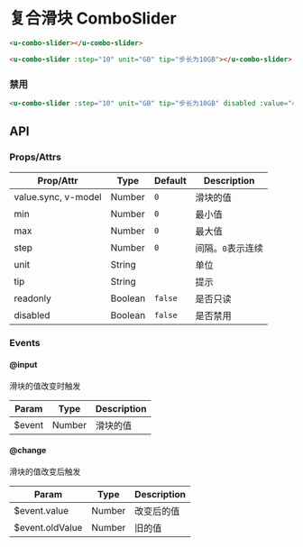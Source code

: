 # 复合滑块 ComboSlider

``` html
<u-combo-slider></u-combo-slider>
```

``` html
<u-combo-slider :step="10" unit="GB" tip="步长为10GB"></u-combo-slider>
```

### 禁用

``` html
<u-combo-slider :step="10" unit="GB" tip="步长为10GB" disabled :value="40"></u-combo-slider>
```

## API
### Props/Attrs

| Prop/Attr | Type | Default | Description |
| --------- | ---- | ------- | ----------- |
| value.sync, v-model | Number | `0` | 滑块的值 |
| min | Number | `0` | 最小值 |
| max | Number | `0` | 最大值 |
| step | Number | `0` | 间隔。`0`表示连续 |
| unit | String |  | 单位 |
| tip | String |  | 提示 |
| readonly | Boolean | `false` | 是否只读 |
| disabled | Boolean | `false` | 是否禁用 |

### Events

#### @input

滑块的值改变时触发

| Param | Type | Description |
| ----- | ---- | ----------- |
| $event | Number | 滑块的值 |

#### @change

滑块的值改变后触发

| Param | Type | Description |
| ----- | ---- | ----------- |
| $event.value | Number | 改变后的值 |
| $event.oldValue | Number | 旧的值 |
